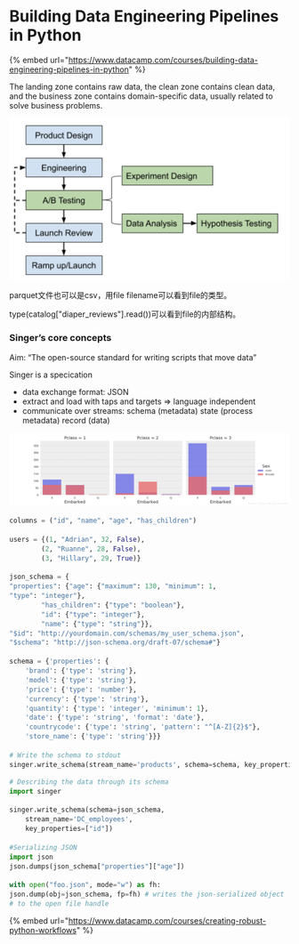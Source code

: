 # Building Data Engineering Pipelines in Python

{% embed url="https://www.datacamp.com/courses/building-data-engineering-pipelines-in-python" %}

The landing zone contains raw data, the clean zone contains clean data, and the business zone contains domain-specific data, usually related to solve business problems.

![](../.gitbook/assets/image%20%2821%29.png)

parquet文件也可以是csv，用file filename可以看到file的类型。

type\(catalog\["diaper\_reviews"\].read\(\)\)可以看到file的内部结构。

### Singer’s core concepts

Aim: “The open-source standard for writing scripts that move data”

Singer is a specication 

* data exchange format: JSON
* extract and load with taps and targets =&gt; language independent
* communicate over streams:  schema \(metadata\) state \(process metadata\)  record \(data\)

![](../.gitbook/assets/image%20%2863%29.png)

```python
columns = ("id", "name", "age", "has_children") 

users = {(1, "Adrian", 32, False),
        (2, "Ruanne", 28, False), 
        (3, "Hillary", 29, True)}

json_schema = {
"properties": {"age": {"maximum": 130, "minimum": 1,
"type": "integer"},
        "has_children": {"type": "boolean"}, 
        "id": {"type": "integer"},
        "name": {"type": "string"}},
"$id": "http://yourdomain.com/schemas/my_user_schema.json", 
"$schema": "http://json-schema.org/draft-07/schema#"}

schema = {'properties': {
    'brand': {'type': 'string'},
    'model': {'type': 'string'},
    'price': {'type': 'number'},
    'currency': {'type': 'string'},
    'quantity': {'type': 'integer', 'minimum': 1},  
    'date': {'type': 'string', 'format': 'date'},
    'countrycode': {'type': 'string', 'pattern': "^[A-Z]{2}$"}, 
    'store_name': {'type': 'string'}}}

# Write the schema to stdout
singer.write_schema(stream_name='products', schema=schema, key_properties=[])
```

```python
# Describing the data through its schema
import singer 

singer.write_schema(schema=json_schema,
    stream_name='DC_employees', 
    key_properties=["id"])
    
#Serializing JSON
import json 
json.dumps(json_schema["properties"]["age"])

with open("foo.json", mode="w") as fh:
json.dump(obj=json_schema, fp=fh) # writes the json-serialized object
# to the open file handle  
```

{% embed url="https://www.datacamp.com/courses/creating-robust-python-workflows" %}



